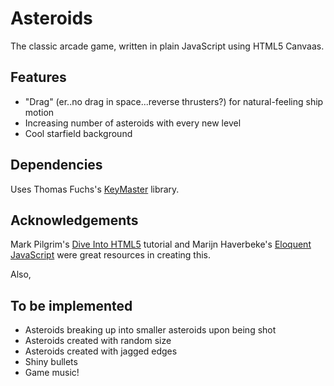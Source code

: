 Asteroids
=========

The classic arcade game, written in plain JavaScript using HTML5 Canvaas.

## Features

* "Drag" (er..no drag in space...reverse thrusters?) for natural-feeling ship motion
* Increasing number of asteroids with every new level
* Cool starfield background

## Dependencies

Uses Thomas Fuchs's [KeyMaster](https://github.com/madrobby/keymaster) library.

## Acknowledgements

Mark Pilgrim's [Dive Into HTML5](http://diveintohtml5.info) tutorial and 
Marijn Haverbeke's [Eloquent JavaScript](http://eloquentjavascript.net/contents.html) were
great resources in creating this.

Also, 

## To be implemented

* Asteroids breaking up into smaller asteroids upon being shot
* Asteroids created with random size
* Asteroids created with jagged edges
* Shiny bullets
* Game music!
